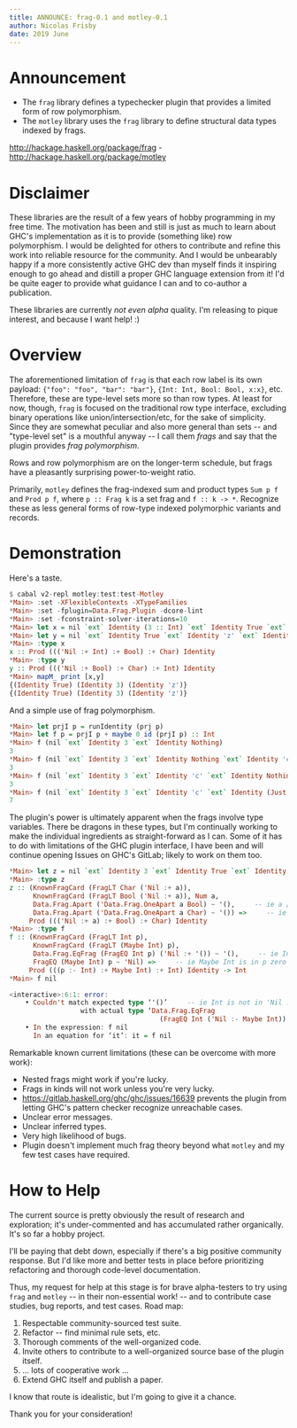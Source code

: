```yaml
---
title: ANNOUNCE: frag-0.1 and motley-0.1
author: Nicolas Frisby
date: 2019 June
---
```


# Announcement

  * The `frag` library defines a typechecker plugin that provides a limited form of row polymorphism.
  * The `motley` library uses the `frag` library to define structural data types indexed by frags.

<http://hackage.haskell.org/package/frag> - <http://hackage.haskell.org/package/motley>

# Disclaimer

These libraries are the result of a few years of hobby programming in my free time.
The motivation has been and still is just as much to learn about GHC's implementation as it is to provide (something like) row polymorphism.
I would be delighted for others to contribute and refine this work into reliable resource for the community.
And I would be unbearably happy if a more consistently active GHC dev than myself finds it inspiring
enough to go ahead and distill a proper GHC language extension from it!
I'd be quite eager to provide what guidance I can and to co-author a publication.

These libraries are currently *not even alpha* quality.
I'm releasing to pique interest, and because I want help! :)

# Overview

The aforementioned limitation of `frag` is that each row label is its own payload:
`{"foo": "foo", "bar": "bar"}`, `{Int: Int, Bool: Bool, x:x}`, etc.
Therefore, these are type-level sets more so than row types.
At least for now, though, `frag` is focused on the traditional row type interface,
excluding binary operations like union/intersection/etc,
for the sake of simplicity.
Since they are somewhat peculiar and also more general than sets --
and "type-level set" is a mouthful anyway --
I call them *frags* and say that the plugin provides *frag polymorphism*.

Rows and row polymorphism are on the longer-term schedule,
but frags have a pleasantly surprising power-to-weight ratio.

Primarily, `motley` defines the frag-indexed sum and product types `Sum p f` and `Prod p f`,
where `p :: Frag k` is a set frag and `f :: k -> *`.
Recognize these as less general forms of row-type indexed polymorphic variants and records.

# Demonstration

Here's a taste.

```haskell
$ cabal v2-repl motley:test:test-Motley
*Main> :set -XFlexibleContexts -XTypeFamilies
*Main> :set -fplugin=Data.Frag.Plugin -dcore-lint
*Main> :set -fconstraint-solver-iterations=10
*Main> let x = nil `ext` Identity (3 :: Int) `ext` Identity True `ext` Identity 'z'
*Main> let y = nil `ext` Identity True `ext` Identity 'z' `ext` Identity (3 :: Int)
*Main> :type x
x :: Prod ((('Nil :+ Int) :+ Bool) :+ Char) Identity
*Main> :type y
y :: Prod ((('Nil :+ Bool) :+ Char) :+ Int) Identity
*Main> mapM_ print [x,y]
{(Identity True) (Identity 3) (Identity 'z')}
{(Identity True) (Identity 3) (Identity 'z')}
```

And a simple use of frag polymorphism.

```haskell
*Main> let prjI p = runIdentity (prj p)
*Main> let f p = prjI p + maybe 0 id (prjI p) :: Int
*Main> f (nil `ext` Identity 3 `ext` Identity Nothing)
3
*Main> f (nil `ext` Identity 3 `ext` Identity Nothing `ext` Identity 'c')
3
*Main> f (nil `ext` Identity 3 `ext` Identity 'c' `ext` Identity Nothing)
3
*Main> f (nil `ext` Identity 3 `ext` Identity 'c' `ext` Identity (Just 4))
7
```

The plugin's power is ultimately apparent when the frags involve type variables.
There be dragons in these types,
but I'm continually working to make the individual ingredients as straight-forward as I can.
Some of it has to do with limitations of the GHC plugin interface,
I have been and will continue opening Issues on GHC's GitLab;
likely to work on them too.

```haskell
*Main> let z = nil `ext` Identity 3 `ext` Identity True `ext` Identity 'z'
*Main> :type z
z :: (KnownFragCard (FragLT Char ('Nil :+ a)),
      KnownFragCard (FragLT Bool ('Nil :+ a)), Num a,
      Data.Frag.Apart ('Data.Frag.OneApart a Bool) ~ '(),     -- ie a /~ Bool
      Data.Frag.Apart ('Data.Frag.OneApart a Char) ~ '()) =>     -- ie a /~ Char
     Prod ((('Nil :+ a) :+ Bool) :+ Char) Identity
*Main> :type f
f :: (KnownFragCard (FragLT Int p),
      KnownFragCard (FragLT (Maybe Int) p),
      Data.Frag.EqFrag (FragEQ Int p) ('Nil :+ '()) ~ '(),     -- ie Int is in p once
      FragEQ (Maybe Int) p ~ 'Nil) =>     -- ie Maybe Int is in p zero times
     Prod (((p :- Int) :+ Maybe Int) :+ Int) Identity -> Int
*Main> f nil

<interactive>:6:1: error:
    • Couldn't match expected type ‘'()’     -- ie Int is not in 'Nil :- Maybe Int once
                  with actual type ‘Data.Frag.EqFrag
                                      (FragEQ Int ('Nil :- Maybe Int)) ('Nil :+ '())’
    • In the expression: f nil
      In an equation for ‘it’: it = f nil
```

Remarkable known current limitations (these can be overcome with more work):

  * Nested frags might work if you're lucky.
  * Frags in kinds will not work unless you're very lucky.
  * <https://gitlab.haskell.org/ghc/ghc/issues/16639> prevents the plugin from letting GHC's pattern checker recognize unreachable cases.
  * Unclear error messages.
  * Unclear inferred types.
  * Very high likelihood of bugs.
  * Plugin doesn't implement much frag theory beyond what `motley` and my few test cases have required.

# How to Help

The current source is pretty obviously the result of research and exploration;
it's under-commented and has accumulated rather organically.
It's so far a hobby project.

I'll be paying that debt down, especially if there's a big positive community response.
But I'd like more and better tests in place
before prioritizing refactoring and thorough code-level documentation.

Thus, my request for help at this stage is for brave alpha-testers to try using `frag` and `motley` --
in their non-essential work! --
and to contribute case studies, bug reports, and test cases.
Road map:

  1. Respectable community-sourced test suite.
  1. Refactor -- find minimal rule sets, etc.
  1. Thorough comments of the well-organized code.
  1. Invite others to contribute to a well-organized source base of the plugin itself.
  1. ... lots of cooperative work ...
  1. Extend GHC itself and publish a paper.

I know that route is idealistic, but I'm going to give it a chance.

Thank you for your consideration!
